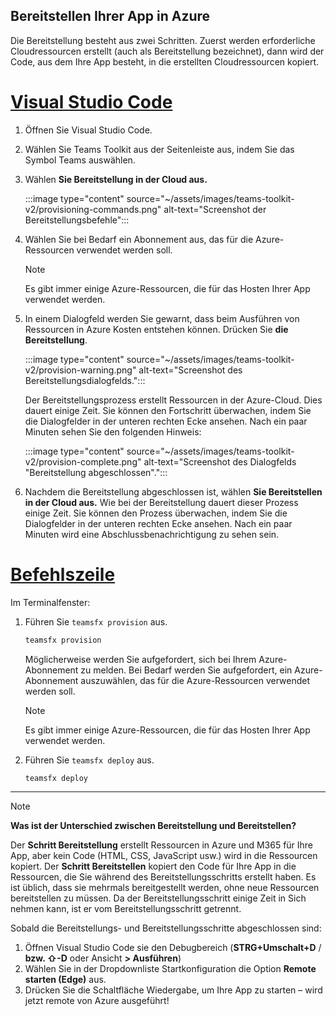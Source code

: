 ## <a name="deploy-your-app-to-azure"></a>Bereitstellen Ihrer App in Azure

Die Bereitstellung besteht aus zwei Schritten.  Zuerst werden erforderliche Cloudressourcen erstellt (auch als Bereitstellung bezeichnet), dann wird der Code, aus dem Ihre App besteht, in die erstellten Cloudressourcen kopiert.

# <a name="visual-studio-code"></a>[Visual Studio Code](#tab/vscode)

1. Öffnen Sie Visual Studio Code.
1. Wählen Sie Teams Toolkit aus der Seitenleiste aus, indem Sie das Symbol Teams auswählen.
1. Wählen **Sie Bereitstellung in der Cloud aus.**

   :::image type="content" source="~/assets/images/teams-toolkit-v2/provisioning-commands.png" alt-text="Screenshot der Bereitstellungsbefehle":::

1. Wählen Sie bei Bedarf ein Abonnement aus, das für die Azure-Ressourcen verwendet werden soll.

   > [!NOTE]
   > Es gibt immer einige Azure-Ressourcen, die für das Hosten Ihrer App verwendet werden.

1. In einem Dialogfeld werden Sie gewarnt, dass beim Ausführen von Ressourcen in Azure Kosten entstehen können.  Drücken Sie **die Bereitstellung**.

   :::image type="content" source="~/assets/images/teams-toolkit-v2/provision-warning.png" alt-text="Screenshot des Bereitstellungsdialogfelds.":::

   Der Bereitstellungsprozess erstellt Ressourcen in der Azure-Cloud.  Dies dauert einige Zeit.  Sie können den Fortschritt überwachen, indem Sie die Dialogfelder in der unteren rechten Ecke ansehen.  Nach ein paar Minuten sehen Sie den folgenden Hinweis:

   :::image type="content" source="~/assets/images/teams-toolkit-v2/provision-complete.png" alt-text="Screenshot des Dialogfelds &quot;Bereitstellung abgeschlossen&quot;.":::

1. Nachdem die Bereitstellung abgeschlossen ist, wählen **Sie Bereitstellen in der Cloud aus.**  Wie bei der Bereitstellung dauert dieser Prozess einige Zeit.  Sie können den Prozess überwachen, indem Sie die Dialogfelder in der unteren rechten Ecke ansehen. Nach ein paar Minuten wird eine Abschlussbenachrichtigung zu sehen sein.

# <a name="command-line"></a>[Befehlszeile](#tab/cli)

Im Terminalfenster:

1. Führen Sie `teamsfx provision` aus.

   ``` bash
   teamsfx provision
   ```

   Möglicherweise werden Sie aufgefordert, sich bei Ihrem Azure-Abonnement zu melden.  Bei Bedarf werden Sie aufgefordert, ein Azure-Abonnement auszuwählen, das für die Azure-Ressourcen verwendet werden soll.

   > [!NOTE]
   > Es gibt immer einige Azure-Ressourcen, die für das Hosten Ihrer App verwendet werden.

1. Führen Sie `teamsfx deploy` aus.

   ``` bash
   teamsfx deploy
   ```

---

> [!NOTE]
> **Was ist der Unterschied zwischen Bereitstellung und Bereitstellen?**
>
> Der **Schritt Bereitstellung** erstellt Ressourcen in Azure und M365 für Ihre App, aber kein Code (HTML, CSS, JavaScript usw.) wird in die Ressourcen kopiert.  Der **Schritt Bereitstellen** kopiert den Code für Ihre App in die Ressourcen, die Sie während des Bereitstellungsschritts erstellt haben.  Es ist üblich, dass sie mehrmals bereitgestellt werden, ohne neue Ressourcen bereitstellen zu müssen. Da der Bereitstellungsschritt einige Zeit in Sich nehmen kann, ist er vom Bereitstellungsschritt getrennt.

Sobald die Bereitstellungs- und Bereitstellungsschritte abgeschlossen sind:

1. Öffnen Visual Studio Code sie den Debugbereich (**STRG+Umschalt+D**  /  **bzw. ⇧-D** oder Ansicht **> Ausführen**)
1. Wählen Sie in der Dropdownliste Startkonfiguration die Option **Remote starten (Edge)** aus.
1. Drücken Sie die Schaltfläche Wiedergabe, um Ihre App zu starten – wird jetzt remote von Azure ausgeführt!
